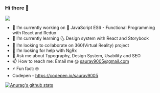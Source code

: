 ### Hi there 👋

![](https://komarev.com/ghpvc/?username=your-github-username&color=green)

- 🔭 I’m currently working on :snail: JavaScript ES6 - Functional Programming with React and Redux
- 🌱 I’m currently learning :last_quarter_moon_with_face: Design system with React and Storybook
- 👯 I’m looking to collaborate on 360(Virtual Reality) project
- 🤔 I’m looking for help with NgRx
- 💬 Ask me about Typography, Design System, Usability and SEO
- 📫 How to reach me: Email me @ saurav9005@gmail.com
- ⚡ Fun fact: :nerd_face:
- Codepen - https://codepen.io/saurav9005

[![Anurag's github stats](https://github-readme-stats.vercel.app/api?username=saurav9005&show_icons=true)](https://github.com/anuraghazra/github-readme-stats)
